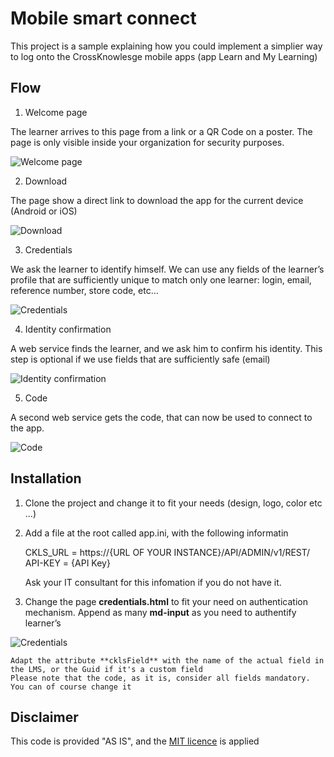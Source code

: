 # Mobile smart connect

This project is a sample explaining how you could implement a simplier way to log onto the CrossKnowlesge mobile apps (app Learn and My Learning)

## Flow

1. Welcome page

The learner arrives to this page from a link or a QR Code on a poster. The page is only visible inside your organization for security purposes.

![Welcome page](docs/step1.png)

2. Download

The page show a direct link to download the app for the current device (Android or iOS)

![Download](docs/step2.png)

3. Credentials

We ask the learner to identify himself. We can use any fields of the learner’s profile that are sufficiently unique to match only one learner: login, email, reference number, store code, etc…

![Credentials](docs/step3.png)

4. Identity confirmation

A web service finds the learner, and we ask him to confirm his identity. This step is optional if we use fields that are sufficiently safe (email)

![Identity confirmation](docs/step4.png)

5. Code

A second web service gets the code, that can now be used to connect to the app.

![Code](docs/step5.png)

## Installation

1. Clone the project and change it to fit your needs (design, logo, color etc ...)
2. Add a file at the root called app.ini, with the following informatin

    CKLS_URL = https://{URL OF YOUR INSTANCE}/API/ADMIN/v1/REST/
    API-KEY = {API Key}

    Ask your IT consultant for this infomation if you do not have it.

3. Change the page **credentials.html** to fit your need on authentication mechanism. Append as many **md-input** as you need
to authentify learner’s

![Credentials](docs/credCode.png)

    Adapt the attribute **cklsField** with the name of the actual field in the LMS, or the Guid if it's a custom field
    Please note that the code, as it is, consider all fields mandatory. You can of course change it

## Disclaimer

This code is provided "AS IS", and the [MIT licence](https://opensource.org/licenses/MIT) is applied